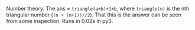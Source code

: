  Number theory. The ans = `triangle(a+b)+1+b`, where `triangle(n)` is the nth triangular number (`(n + (n+1))//2`). That this is the answer can be seen from some inspection. Runs in 0.02s in py3.
